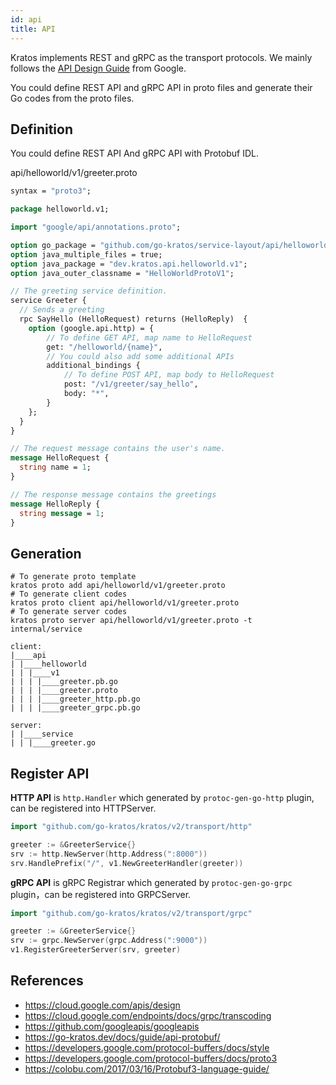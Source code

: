 ```yaml
---
id: api
title: API
---
```

Kratos implements REST and gRPC as the transport protocols. We mainly follows the [API Design Guide](https://cloud.google.com/apis/design/) from Google.

You could define REST API and gRPC API in proto files and generate their Go codes from the proto files. 

## Definition
You could define REST API And gRPC API with Protobuf IDL.

api/helloworld/v1/greeter.proto

```protobuf
syntax = "proto3";

package helloworld.v1;

import "google/api/annotations.proto";

option go_package = "github.com/go-kratos/service-layout/api/helloworld/v1;v1";
option java_multiple_files = true;
option java_package = "dev.kratos.api.helloworld.v1";
option java_outer_classname = "HelloWorldProtoV1";

// The greeting service definition.
service Greeter {
  // Sends a greeting
  rpc SayHello (HelloRequest) returns (HelloReply)  {
    option (google.api.http) = {
        // To define GET API, map name to HelloRequest
        get: "/helloworld/{name}",
        // You could also add some additional APIs
        additional_bindings {
            // To define POST API, map body to HelloRequest
            post: "/v1/greeter/say_hello",
            body: "*",
        }
    };
  }
}

// The request message contains the user's name.
message HelloRequest {
  string name = 1;
}

// The response message contains the greetings
message HelloReply {
  string message = 1;
}
```
## Generation

```shell
# To generate proto template
kratos proto add api/helloworld/v1/greeter.proto
# To generate client codes
kratos proto client api/helloworld/v1/greeter.proto
# To generate server codes
kratos proto server api/helloworld/v1/greeter.proto -t internal/service
```

```apl
client:
|____api
| |____helloworld
| | |____v1
| | | |____greeter.pb.go
| | | |____greeter.proto
| | | |____greeter_http.pb.go
| | | |____greeter_grpc.pb.go

server:
| |____service
| | |____greeter.go
```

## Register API
**HTTP API** is `http.Handler` which generated by `protoc-gen-go-http` plugin, can be registered into HTTPServer.

```go
import "github.com/go-kratos/kratos/v2/transport/http"

greeter := &GreeterService{}
srv := http.NewServer(http.Address(":8000"))
srv.HandlePrefix("/", v1.NewGreeterHandler(greeter))
```

**gRPC API** is gRPC Registrar which generated by `protoc-gen-go-grpc` plugin，can be registered into GRPCServer.

```go
import "github.com/go-kratos/kratos/v2/transport/grpc"

greeter := &GreeterService{}
srv := grpc.NewServer(grpc.Address(":9000"))
v1.RegisterGreeterServer(srv, greeter)
```


## References

- https://cloud.google.com/apis/design
- https://cloud.google.com/endpoints/docs/grpc/transcoding
- https://github.com/googleapis/googleapis
- https://go-kratos.dev/docs/guide/api-protobuf/
- https://developers.google.com/protocol-buffers/docs/style
- https://developers.google.com/protocol-buffers/docs/proto3
- https://colobu.com/2017/03/16/Protobuf3-language-guide/
